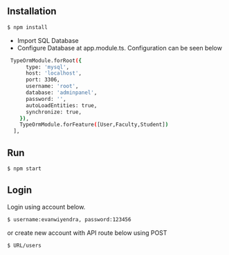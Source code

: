 
## Installation

```bash
$ npm install
```

- Import SQL Database
- Configure Database at app.module.ts. Configuration can be seen below

```bash
 TypeOrmModule.forRoot({
      type: 'mysql',
      host: 'localhost',
      port: 3306,
      username: 'root',
      database: 'adminpanel',
      password: '',
      autoLoadEntities: true,
      synchronize: true,
    }),
    TypeOrmModule.forFeature([User,Faculty,Student])
  ],
```

## Run
```bash
$ npm start
```

## Login

Login using account below.
```bash
$ username:evanwiyendra, password:123456
```

or create new account with API route below using POST
```bash
$ URL/users
```
